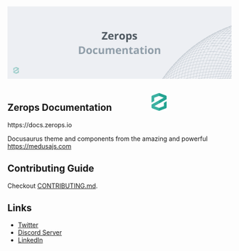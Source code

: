 ![Docs cover](https://github.com/zeropsio/recipe-shared-assets/blob/main/covers/svg/cover-docs.svg)

<h2>Zerops Documentation&nbsp;&nbsp;&nbsp;&nbsp;&nbsp;&nbsp;&nbsp;&nbsp;&nbsp;&nbsp;&nbsp;&nbsp;&nbsp;&nbsp;&nbsp;&nbsp;&nbsp;&nbsp;<img height="40" src="https://github.com/zeropsio/recipe-shared-assets/blob/main/logos/zerops-green.svg" ></h2>
https://docs.zerops.io

Docusaurus theme and components from the amazing and powerful https://medusajs.com

## Contributing Guide

Checkout [CONTRIBUTING.md](https://github.com/zeropsio/docs/blob/main/CONTRIBUTING.md).


## Links

- [Twitter](https://x.com/zeropsio)
- [Discord Server](https://discord.gg/xxzmJSDKPT)
- [LinkedIn](https://www.linkedin.com/company/zerops)
